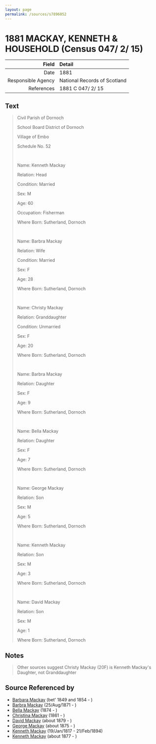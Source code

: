 ```yaml
---
layout: page
permalink: /sources/s7896052
---
```


# 1881 MACKAY, KENNETH & HOUSEHOLD (Census 047/ 2/ 15)

Field | Detail
---:|:---
Date | 1881
Responsible Agency | National Records of Scotland
References | 1881 C 047/ 2/ 15

## Text

> Civil Parish of Dornoch
>
> School Board District of Dornoch
>
> Village of Embo
>
> Schedule No. 52
>
> <br/>
>
> Name: Kenneth Mackay
>
> Relation: Head
>
> Condition: Married
>
> Sex: M
>
> Age: 60
>
> Occupation: Fisherman
>
> Where Born: Sutherland, Dornoch
>
> <br/>
>
> Name: Barbra Mackay
>
> Relation: Wife
>
> Condition: Married
>
> Sex: F
>
> Age: 28
>
> Where Born: Sutherland, Dornoch
>
> <br/>
>
> Name: Christy Mackay
>
> Relation: Granddaughter
>
> Condition: Unmarried
>
> Sex: F
>
> Age: 20
>
> Where Born: Sutherland, Dornoch
>
> <br/>
>
> Name: Barbra Mackay
>
> Relation: Daughter
>
> Sex: F
>
> Age: 9
>
> Where Born: Sutherland, Dornoch
>
> <br/>
>
> Name: Bella Mackay
>
> Relation: Daughter
>
> Sex: F
>
> Age: 7
>
> Where Born: Sutherland, Dornoch
>
> <br/>
>
> Name: George Mackay
>
> Relation: Son
>
> Sex: M
>
> Age: 5
>
> Where Born: Sutherland, Dornoch
>
> <br/>
>
> Name: Kenneth Mackay
>
> Relation: Son
>
> Sex: M
>
> Age: 3
>
> Where Born: Sutherland, Dornoch
>
> <br/>
>
> Name: David Mackay
>
> Relation: Son
>
> Sex: M
>
> Age: 1
>
> Where Born: Sutherland, Dornoch
>

## Notes

> Other sources suggest Christy Mackay (20F) is Kenneth Mackay's Daughter, not Granddaughter
>


## Source Referenced by

* [Barbara Mackay](../people/@52409786@-barbara-mackay-b1849~1854-d.md) (bet' 1849 and 1854 - )
* [Barbra Mackay](../people/@60643714@-barbra-mackay-b1871-8-25-d.md) (25/Aug/1871 - )
* [Bella Mackay](../people/@64376706@-bella-mackay-b1874-d.md) (1874 - )
* [Christina Mackay](../people/@20426296@-christina-mackay-b1861-d.md) (1861 - )
* [David Mackay](../people/@66349958@-david-mackay-b1879-d.md) (about 1879 - )
* [George Mackay](../people/@46319502@-george-mackay-b1875-d.md) (about 1875 - )
* [Kenneth Mackay](../people/@21362348@-kenneth-mackay-b1817-1-19-d1894-2-21.md) (19/Jan/1817 - 21/Feb/1894)
* [Kenneth Mackay](../people/@38140776@-kenneth-mackay-b1877-d.md) (about 1877 - )
